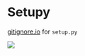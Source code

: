 # Setupy

[gitignore.io](https://gitignore.io/) for `setup.py`

<a href="https://codeclimate.com/github/aweidner/setupy/maintainability"><img src="https://api.codeclimate.com/v1/badges/793ffd5227374861b68f/maintainability" /></a>
